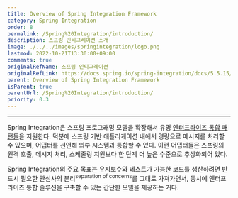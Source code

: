 ```yaml
---
title: Overview of Spring Integration Framework
category: Spring Integration
order: 8
permalink: /Spring%20Integration/introduction/
description: 스프링 인티그레이션 소개
image: ./../../images/springintegration/logo.png
lastmod: 2022-10-21T13:30:00+09:00
comments: true
originalRefName: 스프링 인티그레이션
originalRefLink: https://docs.spring.io/spring-integration/docs/5.5.15/reference/html/index-single.html#spring-integration-introduction
parent: Overview of Spring Integration Framework
isParent: true
parentUrl: /Spring%20Integration/introduction/
priority: 0.3
---
```


---

Spring Integration은 스프링 프로그래밍 모델을 확장해서 유명 [엔터프라이즈 통합 패턴들](https://www.enterpriseintegrationpatterns.com/)을 지원한다. 덕분에 스프링 기반 애플리케이션 내에서 경량으로 메시지를 처리할 수 있으며, 어댑터를 선언해 외부 시스템과 통합할 수 있다. 이런 어댑터들은 스프링의 원격 호출, 메시지 처리, 스케줄링 지원보다 한 단계 더 높은 수준으로 추상화되어 있다.

Spring Integration의 주요 목표는 유지보수와 테스트가 가능한 코드를 생산하려면 반드시 필요한 관심사의 분리<sup>separation of concerns</sup>를 그대로 가져가면서, 동시에 엔터프라이즈 통합 솔루션을 구축할 수 있는 간단한 모델을 제공하는 거다.